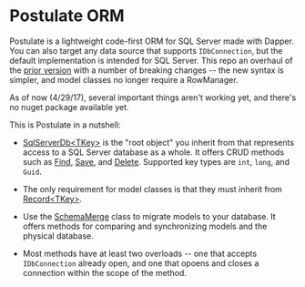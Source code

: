 # Postulate ORM

Postulate is a lightweight code-first ORM for SQL Server made with Dapper. You can also target any data source that supports `IDbConnection`, but the default implementation is intended for SQL Server. This repo an overhaul of the [prior version](https://github.com/adamosoftware/Postulate08) with a number of breaking changes -- the new syntax is simpler, and model classes no longer require a RowManager.

As of now (4/29/17), several important things aren't working yet, and there's no nuget package available yet.

This is Postulate in a nutshell:

- [SqlServerDb&lt;TKey&gt;](https://github.com/adamosoftware/PostulateORM/blob/master/PostulateV1/SqlServerDb.cs) is the "root object" you inherit from that represents access to a SQL Server database as a whole. It offers CRUD methods such as [Find](https://github.com/adamosoftware/PostulateORM/blob/master/PostulateV1/SqlServerDb.cs#L29), [Save](https://github.com/adamosoftware/PostulateORM/blob/master/PostulateV1/SqlServerDb.cs#L83), and [Delete](https://github.com/adamosoftware/PostulateORM/blob/master/PostulateV1/SqlServerDb.cs#L56). Supported key types are `int`, `long`, and `Guid`.

- The only requirement for model classes is that they must inherit from [Record&lt;TKey&gt;](https://github.com/adamosoftware/PostulateORM/blob/master/PostulateV1/Abstract/Record.cs).

- Use the [SchemaMerge](https://github.com/adamosoftware/PostulateORM/blob/master/PostulateV1/Merge/SchemaMerge.cs) class to migrate models to your database. It offers methods for comparing and synchronizing models and the physical database.

- Most methods have at least two overloads -- one that accepts `IDbConnection` already open, and one that opoens and closes a connection within the scope of the method.


